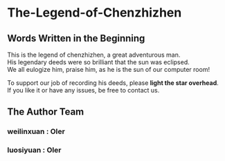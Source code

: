 # The-Legend-of-Chenzhizhen

## Words Written in the Beginning

This is the legend of chenzhizhen, a great adventurous man.   
His legendary deeds were so brilliant that the sun was eclipsed.   
We all eulogize him, praise him, as he is the sun of our computer room!

To support our job of recording his deeds, please **light the star overhead**.   
If you like it or have any issues, be free to contact us.

## The Author Team

### weilinxuan : OIer

### luosiyuan : OIer
